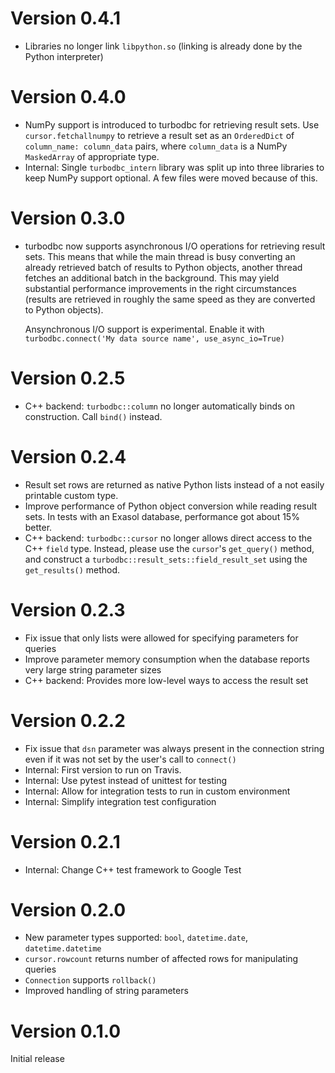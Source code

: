Version 0.4.1
=============

*   Libraries no longer link `libpython.so` (linking is already done by
    the Python interpreter)

Version 0.4.0
=============

*   NumPy support is introduced to turbodbc for retrieving result sets.
    Use `cursor.fetchallnumpy` to retrieve a result set as an `OrderedDict`
    of `column_name: column_data` pairs, where `column_data` is a NumPy `MaskedArray`
    of appropriate type.
*   Internal: Single `turbodbc_intern` library was split up into three libraries
    to keep NumPy support optional. A few files were moved because of this.

Version 0.3.0
=============

*   turbodbc now supports asynchronous I/O operations for retrieving result sets.
    This means that while the main thread is busy converting an already retrieved
    batch of results to Python objects, another thread fetches an additional
    batch in the background. This may yield substantial performance improvements
    in the right circumstances (results are retrieved in roughly the same speed
    as they are converted to Python objects).
    
    Ansynchronous I/O support is experimental. Enable it with
    `turbodbc.connect('My data source name', use_async_io=True)`

Version 0.2.5
=============

*   C++ backend: `turbodbc::column` no longer automatically binds on
    construction. Call `bind()` instead.

Version 0.2.4
=============

*   Result set rows are returned as native Python lists instead of a not easily
    printable custom type.
*   Improve performance of Python object conversion while reading result sets.
    In tests with an Exasol database, performance got about 15% better.
*   C++ backend: `turbodbc::cursor` no longer allows direct access to the C++
    `field` type. Instead, please use the `cursor`'s `get_query()` method,
    and construct a `turbodbc::result_sets::field_result_set` using the
    `get_results()` method.

Version 0.2.3
=============

*   Fix issue that only lists were allowed for specifying parameters for queries
*   Improve parameter memory consumption when the database reports very large
    string parameter sizes 
*   C++ backend: Provides more low-level ways to access the result set

Version 0.2.2
=============

*   Fix issue that `dsn` parameter was always present in the connection string
    even if it was not set by the user's call to `connect()`
*   Internal: First version to run on Travis.
*   Internal: Use pytest instead of unittest for testing
*   Internal: Allow for integration tests to run in custom environment
*   Internal: Simplify integration test configuration


Version 0.2.1
=============

*   Internal: Change C++ test framework to Google Test


Version 0.2.0
=============

*   New parameter types supported: `bool`, `datetime.date`, `datetime.datetime`
*   `cursor.rowcount` returns number of affected rows for manipulating queries
*   `Connection` supports `rollback()`
*   Improved handling of string parameters


Version 0.1.0
=============

Initial release